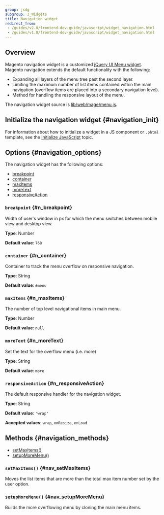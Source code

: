 ```yaml
---
group: jsdg
subgroup: 3_Widgets
title: Navigation widget
redirect_from:
 - /guides/v2.0/frontend-dev-guide/javascript/widget_navigation.html
 - /guides/v1.0/frontend-dev-guide/javascript/widget_navigation.html
---
```


## Overview

Magento navigation widget is a customized [jQuery UI Menu widget]. Magento navigation extends the default functionality with the following:
-   Expanding all layers of the menu tree past the second layer.
-   Limiting the maximum number of list items contained within the main
    navigation (overflow items are placed into a secondary navigation
    level).
-   Method for handling the responsive layout of the menu.

The navigation widget source is [lib/web/mage/menu.js].

## Initialize the navigation widget {#navigation_init}

For information about how to initialize a widget in a JS component or `.phtml` template, see the [Initialize JavaScript] topic.

## Options {#navigation_options}

The navigation widget has the following options:
-   [breakpoint](#n_breakpoint)
-   [container](#n_container)
-   [maxItems](#n_maxItems)
-   [moreText](#n_moreText)
-   [responsiveAction](#n_responsiveAction)

### `breakpoint` {#n_breakpoint}

Width of user's window in px for which the menu switches between mobile view and desktop view.

**Type**: Number

**Default value**: `768`

### `container` {#n_container}

Container to track the menu overflow on responsive navigation.

**Type**: String

**Default value**: `#menu`

### `maxItems` {#n_maxItems}

The number of top level navigational items in main menu.

**Type**: Number

**Default value**: `null`

### `moreText` {#n_moreText}

Set the text for the overflow menu (i.e. more)

**Type**: String

**Default value**: `more`

### `responsiveAction` {#n_responsiveAction}

The default responsive handler for the navigation widget.

**Type**: String

**Default value**: `'wrap'`

**Accepted values**: `wrap`, `onResize`, `onLoad`

## Methods {#navigation_methods}

-   [setMaxItems()](#nav_setMaxItems)
-   [setupMoreMenu()](#nav_setupMoreMenu)


### `setMaxItems()` {#nav_setMaxItems}
Moves the list items that are more than the total max item number set by the user option.

### `setupMoreMenu()` {#nav_setupMoreMenu}
Builds the more overflowing menu by cloning the main menu items.


[jQuery UI Menu widget]: http://api.jqueryui.com/menu/
[lib/web/mage/menu.js]: {{site.mage2000url}}lib/web/mage/menu.js
[Initialize JavaScript]: {{page.baseurl}}/javascript-dev-guide/javascript/js_init.html